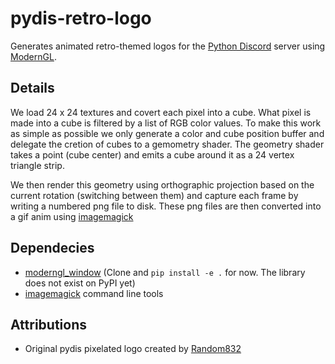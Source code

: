 # pydis-retro-logo

Generates animated retro-themed logos for the [Python Discord](https://pythondiscord.com/)
server using [ModernGL](https://github.com/moderngl/moderngl).

## Details

We load 24 x 24 textures and covert each pixel into a cube. What pixel is made into
a cube is filtered by a list of RGB color values. To make this work as simple as
possible we only generate a color and cube position buffer and delegate the
cretion of cubes to a gemometry shader. The geometry shader takes a point
(cube center) and emits a cube around it as a 24 vertex triangle strip.

We then render this geometry using orthographic projection
based on the current rotation (switching between them)
and capture each frame by writing a numbered png file to disk.
These png files are then converted into a gif anim using
[imagemagick](https://imagemagick.org/)

## Dependecies

* [moderngl_window](https://github.com/moderngl/moderngl_window)
  (Clone and `pip install -e .` for now. The library does not exist on PyPI yet)
* [imagemagick](https://imagemagick.org/) command line tools

## Attributions

* Original pydis pixelated logo created by [Random832](https://github.com/)
